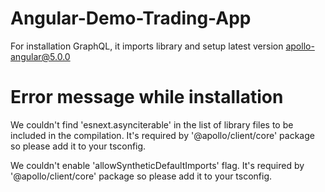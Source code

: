 # Angular-Demo-Trading-App

For installation GraphQL, it imports library and setup latest version
apollo-angular@5.0.0

# Error message while installation

We couldn't find 'esnext.asynciterable' in the list of library files to be included in the compilation.
It's required by '@apollo/client/core' package so please add it to your tsconfig.


We couldn't enable 'allowSyntheticDefaultImports' flag.
It's required by '@apollo/client/core' package so please add it to your tsconfig.


